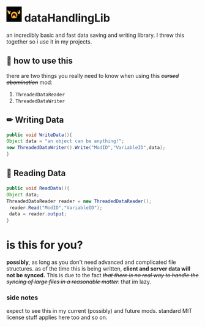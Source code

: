 # <img src="https://github.com/AnOpenSauceDev/DataHandlerMod/blob/main/cringe_joke.gif?raw=true" width="40" height="40" /> dataHandlingLib

 an incredibly basic and fast data saving and writing library.
 I threw this together so i use it in my projects.
 
## 🤔 how to use this
 
there are two things you really need to know when using this _~~cursed abomination~~_ mod:
1. `ThreadedDataReader`
2. `ThreadedDataWriter`

## ✏ Writing Data
```java
public void WriteData(){
Object data = "an object can be anything!";
new ThreadedDataWriter().Write("ModID","VariableID",data);
}
```
## 📖 Reading Data
```java
public void ReadData(){
Object data;
ThreadedDataReader reader = new ThreadedDataReader();
 reader.Read("ModID","VariableID");
 data = reader.output;
}
```

# is this for you?
**possibly**, as long as you don't need advanced and complicated file structures.
as of the time this is being written, **client and server data will not be synced.**
This is due to the fact _~~that there is no real way to handle the syncing of large files in a reasonable matter.~~_
that im lazy.

### side notes
expect to see this in my current (possibly) and future mods.
standard MIT license stuff applies here too and so on.
